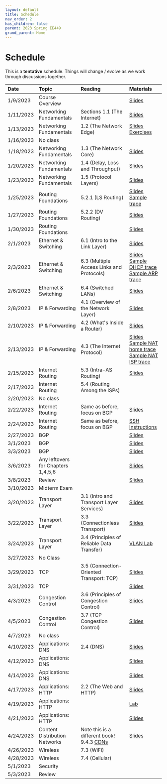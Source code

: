 ```yaml
---
layout: default
title: Schedule
nav_order: 2
has_children: false
parent: 2023 Spring EE449
grand_parent: Home
---
```


# Schedule 

This is a **tentative** schedule. Things will change / evolve as we work through discussions together.

| Date      | Topic                              | Reading                                                                                                                                | Materials |
| :-------- | :--------------------------------- | :------------------------------------------------------------------------------------------------------------------------------------- | :-------- |
| 1/9/2023  | Course Overview                    |                                                                                                                                        | [Slides](slides/EE449-01.pdf) |
| 1/11/2023 | Networking Fundamentals            | Sections 1.1 (The Internet)                                                                                                            | [Slides](slides/EE449-02.pdf) |
| 1/13/2023 | Networking Fundamentals            | 1.2 (The Network Edge)                                                                                                                 | [Slides](slides/EE449-03.pdf) <br> [Exercises](exercises/week_1.pdf)|
| 1/16/2023 | No class                           |                                                                                                                                        | |
| 1/18/2023 | Networking Fundamentals            | 1.3 (The Network Core)                                                                                                                 | [Slides](slides/EE449-04.pdf) |
| 1/20/2023 | Networking Fundamentals            | 1.4 (Delay, Loss and Throughput)                                                                                                       | [Slides](slides/EE449-05.pdf) |
| 1/23/2023 | Networking Fundamentals            | 1.5 (Protocol Layers)                                                                                                                  | [Slides](slides/EE449-06.pdf) |
| 1/25/2023 | Routing Foundations                | 5.2.1 (LS Routing)                                                                                                                     | [Slides](slides/EE449-07.pdf) <br> [Sample trace](exercises/http.pcap) |
| 1/27/2023 | Routing Foundations                | 5.2.2 (DV Routing)                                                                                                                     | [Slides](slides/EE449-08.pdf) |
| 1/30/2023 | Routing Foundations                |                                                                                                                                        | [Slides](slides/EE449-09.pdf) |
| 2/1/2023  | Ethernet & Switching               | 6.1 (Intro to the Link Layer)                                                                                                          | [Slides](slides/EE449-10.pdf) |
| 2/3/2023  | Ethernet & Switching               | 6.3 (Multiple Access Links and Protocols)                                                                                              | [Slides](slides/EE449-11.pdf) <br> [Sample DHCP trace](exercises/dhcp.pcap) <br> [Sample ARP trace](exercises/arp.pcap) |
| 2/6/2023  | Ethernet & Switching               | 6.4 (Switched LANs)                                                                                                                    | [Slides](slides/EE449-12.pdf) |
| 2/8/2023  | IP & Forwarding                    | 4.1 (Overview of the Network Layer)                                                                                                    | [Slides](slides/EE449-13.pdf) |
| 2/10/2023 | IP & Forwarding                    | 4.2 (What's Inside a Router)                                                                                                           | [Slides](slides/EE449-14.pdf) |
| 2/13/2023 | IP & Forwarding                    | 4.3 (The Internet Protocol)                                                                                                            | [Slides](slides/EE449-15.pdf) <br> [Sample NAT home trace](exercises/NAT_home_side.pcap) <br> [Sample NAT ISP trace](exercises/NAT_ISP_side.pcap) |
| 2/15/2023 | Internet Routing                   | 5.3 (Intra-AS Routing)                                                                                                                 | [Slides](slides/EE449-16.pdf) |
| 2/17/2023 | Internet Routing                   | 5.4 (Routing Among the ISPs)                                                                                                           | |
| 2/20/2023 | No class                           |                                                                                                                                        | |
| 2/22/2023 | Internet Routing                   | Same as before, focus on BGP                                                                                                           | [Slides](slides/EE449-17.pdf) |
| 2/24/2023 | Internet Routing                   | Same as before, focus on BGP                                                                                                           | [SSH Instructions](exercises/SSH.pdf) |
| 2/27/2023 | BGP                                |                                                                                                                                        | [Slides](slides/EE449-18.pdf) |
| 3/1/2023  | BGP                                |                                                                                                                                        | [Slides](slides/EE449-19.pdf) |
| 3/3/2023  | BGP                                |                                                                                                                                        | [Slides](slides/EE449-20.pdf) |
| 3/6/2023  | Any leftovers for Chapters 1,4,5,6 |                                                                                                                                        | [Slides](slides/EE449-21.pdf) |
| 3/8/2023  | Review                             |                                                                                                                                        | [Slides](slides/EE449-22.pdf) |
| 3/10/2023 | Midterm Exam                       |                                                                                                                                        | |
| 3/20/2023 | Transport Layer                    | 3.1 (Intro and Transport Layer Services)                                                                                               | [Slides](slides/EE449-23.pdf) |
| 3/22/2023 | Transport Layer                    | 3.3 (Connectionless Transport)                                                                                                         | [Slides](slides/EE449-24.pdf) |
| 3/24/2023 | Transport Layer                    | 3.4 (Principles of Reliable Data Transfer)                                                                                             | [VLAN Lab](slides/EE449-25.pdf) |
| 3/27/2023 | No Class                           |                                                                                                                                        | |
| 3/29/2023 | TCP                                | 3.5 (Connection-Oriented Transport: TCP)                                                                                               | [Slides](slides/EE449-26.pdf) |
| 3/31/2023 | TCP                                |                                                                                                                                        | [Slides](slides/EE449-27.pdf) |
| 4/3/2023  | Congestion Control                 | 3.6 (Principles of Congestion Control)                                                                                                 | [Slides](slides/EE449-28.pdf) |
| 4/5/2023  | Congestion Control                 | 3.7 (TCP Congestion Control)                                                                                                           | [Slides](slides/EE449-29.pdf) |
| 4/7/2023  | No class                           |                                                                                                                                        | |
| 4/10/2023 | Applications: DNS                  | 2.4 (DNS)                                                                                                                              | [Slides](slides/EE449-30.pdf) |
| 4/12/2023 | Applications: DNS                  |                                                                                                                                        | [Slides](slides/EE449-31.pdf) |
| 4/14/2023 | Applications: DNS                  |                                                                                                                                        | [Slides](slides/EE449-32.pdf) |
| 4/17/2023 | Applications: HTTP                 | 2.2 (The Web and HTTP)                                                                                                                 | [Slides](slides/EE449-33.pdf) |
| 4/19/2023 | Applications: HTTP                 |                                                                                                                                        | [Lab](https://github.com/schmittpaul/ee449-cc_bb) |
| 4/21/2023 | Applications: HTTP                 |                                                                                                                                        | [Slides](slides/EE449-34.pdf) |
| 4/24/2023 | Content Distribution Networks      | Note this is a different book! 9.4.3 [CDNs](https://book.systemsapproach.org/applications/overlays.html#content-distribution-networks) | [Slides](slides/EE449-35.pdf) |
| 4/26/2023 | Wireless                           | 7.3 (WiFi)                                                                                                                             | |
| 4/28/2023 | Wireless                           | 7.4 (Cellular)                                                                                                                         | |
| 5/1/2023  | Security                           |                                                                                                                                        | |
| 5/3/2023  | Review                             |                                                                                                                                        | |